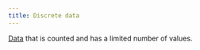 ```yaml
---
title: Discrete data
---
```

[Data](danielesalvatore/data-analysts/foundations/data.md) that is counted and has a limited number of values. 